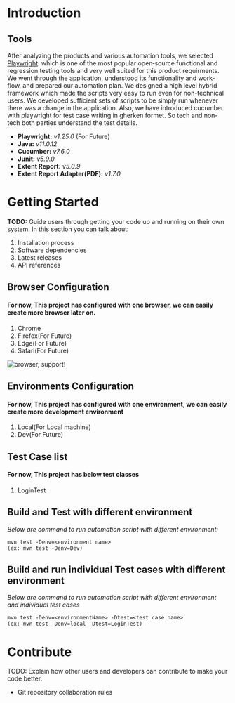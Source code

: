 # Introduction

## Tools
After analyzing the products and various automation tools, we selected [Playwright](https://playwright.dev/java/). which is one of the most popular open‐source functional and regression testing tools and very well suited for this product requirments. We went through the application, understood its functionality and work‐flow, and prepared our automation plan.
We designed a high level hybrid framework which made the scripts very easy to run even for non-technical users.
We developed sufficient sets of scripts to be simply run whenever there was a change in the application. Also, we have introduced cucumber with playwright for test case writing in gherken formet. So tech and non-tech both parties understand the test details.

 - **Playwright:** _v1.25.0_ (For Future)
 - **Java:** _v11.0.12_
 - **Cucumber:** _v7.6.0_
 - **Junit:** _v5.9.0_
 - **Extent Report:** _v5.0.9_
 - **Extent Report Adapter(PDF):** _v1.7.0_
 
# Getting Started

**TODO:** Guide users through getting your code up and running on their own system. In this section you can talk about:

1. Installation process
2. Software dependencies
3. Latest releases
4. API references

## Browser Configuration

#### For now, This project has configured with one browser, we can easily create more browser later on.

1. Chrome
2. Firefox(For Future)
3. Edge(For Future)
4. Safari(For Future)

![browser, support!](https://playwright.dev/java/img/logos/Browsers.png)

## Environments Configuration

#### For now, This project has configured with one environment, we can easily create more development environment

1. Local(For Local machine)
2. Dev(For Future)

## Test Case list

#### For now, This project has below test classes

1. LoginTest


## Build and Test with different environment

 *Below are command to run automation script with different environment:*

    mvn test -Denv=<environment name>
    (ex: mvn test -Denv=Dev)

## Build and run individual Test cases with different environment

 *Below are command to run automation script with different environment and individual test cases*

    mvn test -Denv=<environmentName> -Dtest=<test case name>
    (ex: mvn test -Denv=local -Dtest=LoginTest)

# Contribute

TODO: Explain how other users and developers can contribute to make your code better.

* Git repository collaboration rules
